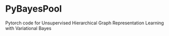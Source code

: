 # PyBayesPool
Pytorch code for Unsupervised Hierarchical Graph Representation Learning with Variational Bayes
